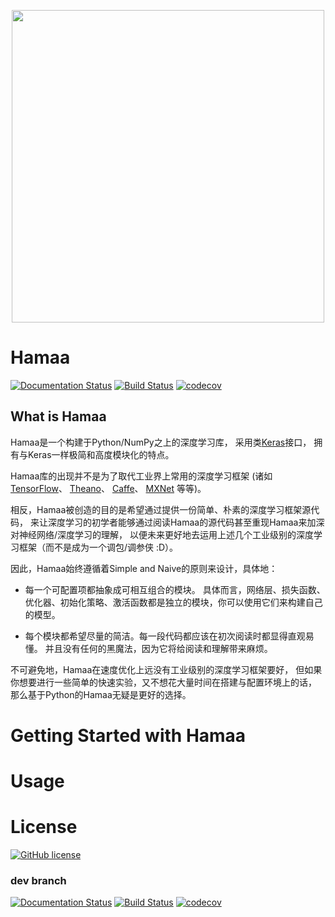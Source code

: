 <p align="center">
	<img width=500 src="https://rawgit.com/monitor1379/hamaa/dev/docs/images/hamaa-logo.svg" />
</p>

# Hamaa

[![Documentation Status](https://readthedocs.org/projects/hamaa/badge/?version=latest)](http://hamaa.readthedocs.io/zh_CN/latest/?badge=latest) 
[![Build Status](https://travis-ci.org/monitor1379/hamaa.svg?branch=master)](https://travis-ci.org/monitor1379/hamaa)
[![codecov](https://codecov.io/gh/monitor1379/hamaa/branch/master/graph/badge.svg)](https://codecov.io/gh/monitor1379/hamaa)

## What is Hamaa

Hamaa是一个构建于Python/NumPy之上的深度学习库，
采用类[Keras](http://keras.io)接口，
拥有与Keras一样极简和高度模块化的特点。

Hamaa库的出现并不是为了取代工业界上常用的深度学习框架
(诸如
[TensorFlow](https://www.tensorflow.org/)、
[Theano](http://www.deeplearning.net/software/theano/)、
[Caffe](http://caffe.berkeleyvision.org/)、
[MXNet](http://mxnet.readthedocs.io/en/latest/)
等等)。

相反，Hamaa被创造的目的是希望通过提供一份简单、朴素的深度学习框架源代码，
来让深度学习的初学者能够通过阅读Hamaa的源代码甚至重现Hamaa来加深对神经网络/深度学习的理解，
以便未来更好地去运用上述几个工业级别的深度学习框架（而不是成为一个调包/调参侠 :D）。

因此，Hamaa始终遵循着Simple and Naive的原则来设计，具体地：

- 每一个可配置项都抽象成可相互组合的模块。
具体而言，网络层、损失函数、优化器、初始化策略、激活函数都是独立的模块，你可以使用它们来构建自己的模型。

- 每个模块都希望尽量的简洁。每一段代码都应该在初次阅读时都显得直观易懂。
并且没有任何的黑魔法，因为它将给阅读和理解带来麻烦。

不可避免地，Hamaa在速度优化上远没有工业级别的深度学习框架要好，
但如果你想要进行一些简单的快速实验，又不想花大量时间在搭建与配置环境上的话，
那么基于Python的Hamaa无疑是更好的选择。

# Getting Started with Hamaa


# Usage 

# License

[![GitHub license](https://img.shields.io/badge/license-AGPL-blue.svg)](https://raw.githubusercontent.com/monitor1379/hamaa/master/LICENSE)

### dev branch

[![Documentation Status](https://readthedocs.org/projects/hamaa/badge/?version=latest)](http://hamaa.readthedocs.io/zh_CN/latest/?badge=latest) 
[![Build Status](https://travis-ci.org/monitor1379/hamaa.svg?branch=dev)](https://travis-ci.org/monitor1379/hamaa)
[![codecov](https://codecov.io/gh/monitor1379/hamaa/branch/dev/graph/badge.svg)](https://codecov.io/gh/monitor1379/hamaa)
